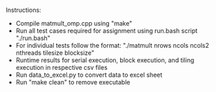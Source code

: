 Instructions:
 - Compile matmult_omp.cpp using "make"
 - Run all test cases required for assignment using run.bash script "./run.bash"
 - For individual tests follow the format: "./matmult nrows ncols ncols2 nthreads tilesize blocksize"
 - Runtime results for serial execution, block execution, and tiling execution in respective csv files
 - Run data_to_excel.py to convert data to excel sheet
 - Run "make clean" to remove executable